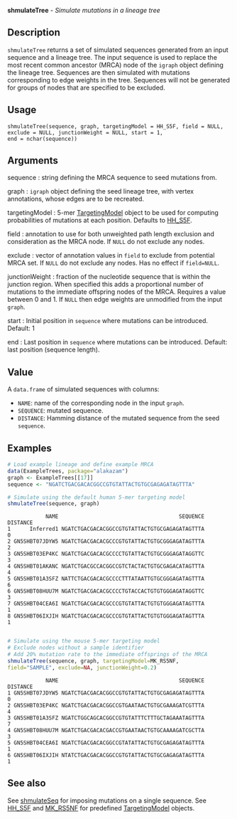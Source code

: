 **shmulateTree** - *Simulate mutations in a lineage tree*

Description
--------------------

`shmulateTree` returns a set of simulated sequences generated from an input 
sequence and a lineage tree. The input sequence is used to replace the most recent 
common ancestor (MRCA) node of the `igraph` object defining the lineage tree. 
Sequences are then simulated with mutations corresponding to edge weights in the tree. 
Sequences will not be generated for groups of nodes that are specified to be excluded.


Usage
--------------------
```
shmulateTree(sequence, graph, targetingModel = HH_S5F, field = NULL,
exclude = NULL, junctionWeight = NULL, start = 1,
end = nchar(sequence))
```

Arguments
-------------------

sequence
:   string defining the MRCA sequence to seed mutations from.

graph
:   `igraph` object defining the seed lineage tree, with 
vertex annotations, whose edges are to be recreated.

targetingModel
:   5-mer [TargetingModel](TargetingModel-class.md) object to be used for computing 
probabilities of mutations at each position. Defaults to
[HH_S5F](HH_S5F.md).

field
:   annotation to use for both unweighted path length exclusion 
and consideration as the MRCA node. If `NULL` do not 
exclude any nodes.

exclude
:   vector of annotation values in `field` to exclude from 
potential MRCA set. If `NULL` do not exclude any nodes.
Has no effect if `field=NULL`.

junctionWeight
:   fraction of the nucleotide sequence that is within the 
junction region. When specified this adds a proportional 
number of mutations to the immediate offspring nodes of the 
MRCA. Requires a value between 0 and 1. If `NULL` then 
edge weights are unmodified from the input `graph`.

start
:   Initial position in `sequence` where mutations can 
be introduced. Default: 1

end
:   Last position in `sequence` where mutations can 
be introduced. Default: last position (sequence length).




Value
-------------------

A `data.frame` of simulated sequences with columns:

+  `NAME`:      name of the corresponding node in the input 
`graph`.  
+  `SEQUENCE`:  mutated sequence.
+  `DISTANCE`:  Hamming distance of the mutated sequence from 
the seed `sequence`.




Examples
-------------------

```R
# Load example lineage and define example MRCA
data(ExampleTrees, package="alakazam")
graph <- ExampleTrees[[17]]
sequence <- "NGATCTGACGACACGGCCGTGTATTACTGTGCGAGAGATAGTTTA"

# Simulate using the default human 5-mer targeting model
shmulateTree(sequence, graph)

```


```
            NAME                                      SEQUENCE DISTANCE
1      Inferred1 NGATCTGACGACACGGCCGTGTATTACTGTGCGAGAGATAGTTTA        0
2 GN5SHBT07JDYW5 NGATCTGACGACACGCCCGTGTATTACTGTGCGGGAGATAGTTTA        2
3 GN5SHBT03EP4KC NGATCTGACGACACGCCCCTGTATTACTGTGCGGGAGATAGGTTC        3
4 GN5SHBT01AKANC NGATCTGACGCCACGGCCGTCTACTACTGTGCGAGACATAGTTTA        4
5 GN5SHBT01A3SFZ NATTCTGACGACACGCCCCTTTATAATTGTGCGGGAGATAGTTTA        6
6 GN5SHBT08HUU7M NGATCTGACGACACGCCCCTGTACCACTGTGTGGGAGATAGGTTC        3
7 GN5SHBT04CEA6I NGATCTGACGACACGCCCGTGTATTACTGTGTGGGAGATAGTTTA        1
8 GN5SHBT06IXJIH NGATCTGACGACACGCCCGTGTATTACTGTGTGGGAGATAGTTTA        1

```


```R

# Simulate using the mouse 5-mer targeting model
# Exclude nodes without a sample identifier
# Add 20% mutation rate to the immediate offsprings of the MRCA
shmulateTree(sequence, graph, targetingModel=MK_RS5NF,
field="SAMPLE", exclude=NA, junctionWeight=0.2)
```


```
            NAME                                      SEQUENCE DISTANCE
1 GN5SHBT07JDYW5 NGATCTGACGACACGGCCGTGTATTACTGTGCGAGAGATAGTTTA        0
2 GN5SHBT03EP4KC NGATCTGACGACACGGCCGTGAATAACTGTGCGAAAGATCGTTTA        4
3 GN5SHBT01A3SFZ NGATCTGGCAGCACGGCCGTGTATTTCTTTGCTAGAAATAGTTTA        7
4 GN5SHBT08HUU7M NGATCTGACGACACGACCGTGAATAACTGTGCAAAAGATCGCTTA        3
5 GN5SHBT04CEA6I NGATCTGACGACACGGCCGTATATTACTGTGCGAGAGATAGTTTA        1
6 GN5SHBT06IXJIH NTATCTGACGACACGGCCGTGTATTACTGTGCGAGAGATAGTTTA        1

```



See also
-------------------

See [shmulateSeq](shmulateSeq.md) for imposing mutations on a single sequence. 
See [HH_S5F](HH_S5F.md) and [MK_RS5NF](MK_RS5NF.md) for predefined 
[TargetingModel](TargetingModel-class.md) objects.



